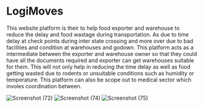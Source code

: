 # LogiMoves
This website platform is their to help food exporter and warehouse to reduce the delay and food wastage during transportation. As due to time delay at check points during inter state crossing and more over due to bad facilities and condition at warehouses and godown. This platform acts as a intermediate between the exporter and warehouse owner so that they could have all the documents required and exporter can get warehouses suitable for them. This will not only help in reducing the time delay as well as food getting wasted due to rodents or unsuitable conditions such as humidity or temperature. This platform can also be scope out to medical sector which involes coordination between.

![Screenshot (72)](https://user-images.githubusercontent.com/95611764/209416813-95ea484d-4bf9-4680-93ff-57d567756e50.png)
![Screenshot (74)](https://user-images.githubusercontent.com/95611764/209416815-9db6719a-4491-4196-bd76-9c75d2fc2326.png)
![Screenshot (75)](https://user-images.githubusercontent.com/95611764/209416817-8b3cc53e-121d-45a8-b772-c4be0cbafce2.png)
